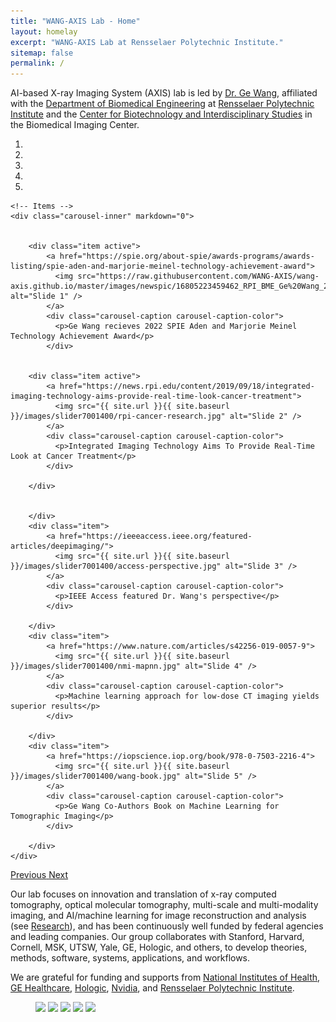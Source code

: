 ```yaml
---
title: "WANG-AXIS Lab - Home"
layout: homelay
excerpt: "WANG-AXIS Lab at Rensselaer Polytechnic Institute."
sitemap: false
permalink: /
---
```


AI-based X-ray Imaging System (AXIS) lab is led by [Dr. Ge Wang](https://www.linkedin.com/in/ge-wang-axis/), affiliated with the [Department of Biomedical Engineering](http://bme.rpi.edu/) at [Rensselaer Polytechnic Institute](http://www.rpi.edu/) and the [Center for Biotechnology and Interdisciplinary Studies](http://biotech.rpi.edu/) in the Biomedical Imaging Center. 



<div markdown="0" id="carousel" class="carousel slide" data-ride="carousel" data-interval="2500" data-pause="hover" >
    <!-- Menu -->
    <ol class="carousel-indicators">
        <li data-target="#carousel" data-slide-to="0" class="active"></li>
        <li data-target="#carousel" data-slide-to="1" class="active"></li>
        <li data-target="#carousel" data-slide-to="2"></li>
        <li data-target="#carousel" data-slide-to="3"></li>
        <li data-target="#carousel" data-slide-to="4"></li>
    </ol>

    <!-- Items -->
    <div class="carousel-inner" markdown="0">

        
        <div class="item active">
            <a href="https://spie.org/about-spie/awards-programs/awards-listing/spie-aden-and-marjorie-meinel-technology-achievement-award">
              <img src="https://raw.githubusercontent.com/WANG-AXIS/wang-axis.github.io/master/images/newspic/16805223459462_RPI_BME_Ge%20Wang_20221024_1.png" alt="Slide 1" />
            </a>
            <div class="carousel-caption carousel-caption-color">
              <p>Ge Wang recieves 2022 SPIE Aden and Marjorie Meinel Technology Achievement Award</p>
            </div>
            
            
        <div class="item active">
            <a href="https://news.rpi.edu/content/2019/09/18/integrated-imaging-technology-aims-provide-real-time-look-cancer-treatment">
              <img src="{{ site.url }}{{ site.baseurl }}/images/slider7001400/rpi-cancer-research.jpg" alt="Slide 2" />
            </a>
            <div class="carousel-caption carousel-caption-color">
              <p>Integrated Imaging Technology Aims To Provide Real-Time Look at Cancer Treatment</p>
            </div>
           
        </div>
        
            
        </div>
        <div class="item">
            <a href="https://ieeeaccess.ieee.org/featured-articles/deepimaging/">
              <img src="{{ site.url }}{{ site.baseurl }}/images/slider7001400/access-perspective.jpg" alt="Slide 3" />
            </a>
            <div class="carousel-caption carousel-caption-color">
              <p>IEEE Access featured Dr. Wang's perspective</p>
            </div>
            
        </div>
        <div class="item">
            <a href="https://www.nature.com/articles/s42256-019-0057-9">
              <img src="{{ site.url }}{{ site.baseurl }}/images/slider7001400/nmi-mapnn.jpg" alt="Slide 4" />
            </a>
            <div class="carousel-caption carousel-caption-color">
              <p>Machine learning approach for low-dose CT imaging yields superior results</p>
            </div>
           
        </div>
        <div class="item">
            <a href="https://iopscience.iop.org/book/978-0-7503-2216-4">
              <img src="{{ site.url }}{{ site.baseurl }}/images/slider7001400/wang-book.jpg" alt="Slide 5" />
            </a>
            <div class="carousel-caption carousel-caption-color">
              <p>Ge Wang Co-Authors Book on Machine Learning for Tomographic Imaging</p>
            </div>
            
        </div>
    </div>
  <a class="left carousel-control" href="#carousel" role="button" data-slide="prev">
    <span class="glyphicon glyphicon-chevron-left" aria-hidden="true"></span>
    <span class="sr-only">Previous</span>
  </a>
  <a class="right carousel-control" href="#carousel" role="button" data-slide="next">
    <span class="glyphicon glyphicon-chevron-right" aria-hidden="true"></span>
    <span class="sr-only">Next</span>
  </a>
</div>


Our lab focuses on innovation and translation of x-ray computed tomography, optical molecular tomography, multi-scale and multi-modality imaging, and AI/machine learning for image reconstruction and analysis (see [Research](research)), and has been continuously well funded by federal agencies and leading companies. Our group collaborates with Stanford, Harvard, Cornell, MSK, UTSW, Yale, GE, Hologic, and others, to develop theories, methods, software, systems, applications, and workflows.



We are grateful for funding and supports from [National Institutes of Health](https://www.nih.gov/), [GE Healthcare](https://www.gehealthcare.com/), [Hologic](https://www.hologic.com/), [Nvidia](https://www.nvidia.com/en-us/), and [Rensselaer Polytechnic Institute](https://www.rpi.edu).



<figure class="fourth">
  <img src="{{ site.url }}{{ site.baseurl }}/images/logopic/logo-nih.jpg" style="width: 110px">
  <img src="{{ site.url }}{{ site.baseurl }}/images/logopic/logo-ge-hc.png" style="width: 200px">
  <img src="{{ site.url }}{{ site.baseurl }}/images/logopic/logo-hologic.png" style="width: 110px">
  <img src="{{ site.url }}{{ site.baseurl }}/images/logopic/logo-nvidia.png" style="width: 80px">
  <img src="{{ site.url }}{{ site.baseurl }}/images/logopic/logo-rpi.jpg" style="width: 300px">
</figure>

